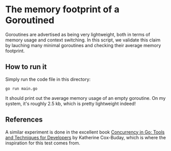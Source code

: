 # The memory footprint of a Goroutined

Goroutines are advertised as being very lightweight, both in terms of memory usage and context switching. In this script, we validate this claim by lauching many minimal goroutines and checking their average memory footprint.

## How to run it

Simply run the code file in this directory:

```
go run main.go
```

It should print out the average memory usage of an empty goroutine. On my system, it's roughly 2.5 kb, which is pretty lightweight indeed!

## References

A similar experiment is done in the excellent book [Concurrency in Go: Tools and Techniques for Developers](https://isbnsearch.org/isbn/1491941197) by Katherine Cox-Buday, which is where the inspiration for this test comes from.
